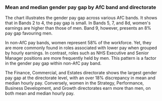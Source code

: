 ### Mean and median gender pay gap by AfC band and directorate

The chart illustrates the gender pay gap across various AfC bands. It shows that in Bands 2 to 4, the pay gap is small. In Bands 5, 7, and 8d, women's earnings are higher than those of men. Band 9, however, presents an 8% pay gap favouring men.

In non-AfC pay bands, women represent 58% of the workforce. Yet, they are more commonly found in roles associated with lower pay when grouped by hourly earnings. In contrast, roles such as NHS Executive and Senior Manager positions are more frequently held by men. This pattern is a factor in the gender pay gap within non-AfC pay band.

The Finance, Commercial, and Estates directorate shows the largest gender pay gap at the directorate level, with an over 18% discrepancy in mean and median hourly pay. Conversely, women in the Strategy, Performance, Business Development, and Growth directorates earn more than men, on both mean and median hourly pay.
